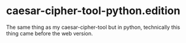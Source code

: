 # caesar-cipher-tool-python.edition

The same thing as my caesar-cipher-tool but in python, technically this thing came before the web version.
